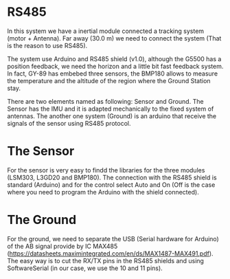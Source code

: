 # RS485
In this system we have a inertial module connected a tracking system (motor + Antenna). Far away (30.0 m) we need to connect the system (That is the reason to use RS485).

The system use Arduino and RS485 shield (v1.0), although the G5500 has a position feedback, we need the horizon and a little bit fast feedback system. In fact, GY-89 has embebed three sensors, the BMP180 allows to measure the temperature and the altitude of the region where the Ground Station stay.

There are two elements named as following: Sensor and Ground. The Sensor has the IMU and it is adapted mechanically to the fixed system of antennas. The another one system (Ground) is an arduino that receive the signals of the sensor using RS485 protocol. 

# The Sensor
For the sensor is very easy to findd the libraries for the three modules (LSM303, L3GD20 and BMP180). The connection with the RS485 shield is standard (Arduino) and for the control select Auto and On (Off is the case where you need to program the Arduino with the shield connected).

# The Ground
For the ground, we need to separate the USB (Serial hardware for Arduino) of the AB signal provide by IC MAX485 (https://datasheets.maximintegrated.com/en/ds/MAX1487-MAX491.pdf). The easy way is to cut the RX/TX pins in the RS485 shields and using SoftwareSerial (in our case, we use the 10 and 11 pins). 
